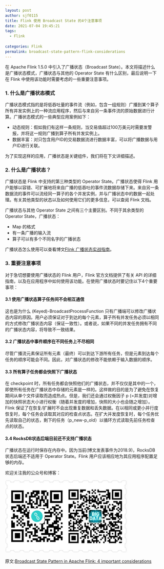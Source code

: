 ```yaml
---
layout: post
author: sjf0115
title: Flink 使用 Broadcast State 的4个注意事项
date: 2021-07-04 19:45:21
tags:
  - Flink

categories: Flink
permalink: broadcast-state-pattern-flink-considerations
---
```


在 Apache Flink 1.5.0 中引入了广播状态（Broadcast State）。本文将描述什么是广播状态模式，广播状态与其他的 Operator State 有什么区别，最后说明一下在 Flink 中使用该功能时需要考虑的一些重要注意事项。

### 1. 什么是广播状态模式

广播状态模式指的是将低吞吐量的事件流（例如，包含一组规则）广播到某个算子所有并发实例上的一种流应用程序，然后与来自另一条事件流的原始数据进行计算。广播状态模式的一些典型应用案例如下：
- 动态规则：假如我们有这样一条规则，当交易值超过100万美元时需要发警报，并将这一规则广播到算子所有并发实例上。
- 数据丰富：对只包含用户ID的交易数据流进行数据丰富，可以将广播数据与用户ID进行关联。

为了实现这样的应用，广播状态是关键组件，我们将在下文详细描述。

### 2. 什么是广播状态？

广播状态是 Flink 中支持的第三种类型的 Operator State。广播状态使得 Flink 用户能够以容错、可扩展地将来自广播的低吞吐的事件流数据存储下来。来自另一条数据流的事件可以流经同一算子的各个并发实例，并与广播状态中的数据一起处理。有关其他类型的状态以及如何使用它们的更多信息，可以查阅 Flink 文档。

广播状态与其他 Operator State 之间有三个主要区别。不同于其余类型的 Operator State，广播状态：
- Map 的格式
- 有一条广播的输入流
- 算子可以有多个不同名字的广播状态

广播状态怎么使用可以查看博文[Flink 广播状态实战指南](http://smartsi.club/a-practical-guide-to-broadcast-state-in-apache-flink.html)。

### 3. 重要注意事项

对于急切想要使用广播状态的 Flink 用户，Flink 官方文档提供了有关 API 的详细指南，以及在应用程序中如何使用该功能。在使用广播状态时要记住以下4个重要事项：

#### 3.1 使用广播状态算子任务间不会相互通信

这也是为什么 (Keyed)-BroadcastProcessFunction 只有广播端可以修改广播状态内容的原因。用户必须保证对于到达的每个元素，算子所有并发任务必须以相同的方式修改广播状态内容（保证一致性）。或者说，如果不同的并发任务拥有不同的广播状态内容，将导致不一致结果。

#### 3.2 广播状态中事件顺序在不同任务上不尽相同

尽管广播流元素保证所有元素（最终）可以到达下游所有任务，但是元素到达每个任务的顺序可能会不同。因此，对广播状态的修改不能依赖于输入数据的顺序。

#### 3.3 所有算子任务都会快照下广播状态

在 checkpoint 时，所有任务都会快照他们的广播状态，并不仅仅是其中的一个，即使所有任务在广播状态中存储的元素是一样的。这样做的目的是为了避免在恢复期间从单个文件读取而造成热点。但是，我们还会通过权衡因子 p (=并发度)对增加的快照状态大小进行权衡（随着并发度的增加，快照的大小也会随之增加）。Flink 保证了在恢复/扩展时不会出现重复数据和丢失数据。在以相同或更小并行度恢复时，每个任务会读取其对应的检查点状态。在扩大并发度恢复时，每个任务优先读取自己的状态，剩下的任务（p_new-p_old）以循环方式读取先前任务检查点的状态。

#### 3.4 RocksDB状态后端目前还不支持广播状态

广播状态在运行时保存在内存中。因为当前(博文发表事件为2018.9)，RocksDB 状态后端还不适用于 Operator State。Flink 用户应该相应地为其应用程序配置足够的内存。

欢迎关注我的公众号和博客：

![](https://github.com/sjf0115/ImageBucket/blob/main/Other/smartsi.jpg?raw=true)

原文:[Broadcast State Pattern in Apache Flink: 4 important considerations](https://www.ververica.com/blog/broadcast-state-pattern-flink-considerations)
